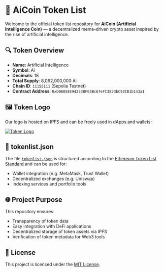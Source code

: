 # 🧠 AiCoin Token List

Welcome to the official token list repository for **AiCoin (Artificial Intelligence Coin)** — a decentralized meme-driven crypto asset inspired by the rise of artificial intelligence.

## 🔍 Token Overview

- **Name**: Artificial Intelligence  
- **Symbol**: Ai  
- **Decimals**: 18  
- **Total Supply**: 8,062,000,000 Ai  
- **Chain ID**: `11155111` (Sepolia Testnet)  
- **Contract Address**: `0xD0685EE942338F03Bc67eFC3823bC93CB1b143a1`

## 🖼 Token Logo

Our logo is hosted on IPFS and can be freely used in dApps and wallets:

[![Token Logo](https://gateway.pinata.cloud/ipfs/bafybeigkjtcy5sh5cohaekepqnyuoc4vpe7c65qv323fkq55762kdvekzy)](https://gateway.pinata.cloud/ipfs/bafybeigkjtcy5sh5cohaekepqnyuoc4vpe7c65qv323fkq55762kdvekzy)

## 📄 tokenlist.json

The file [`tokenlist.json`](./tokenlist.json) is structured according to the [Ethereum Token List Standard](https://tokenlists.org/) and can be used for:

- Wallet integration (e.g. MetaMask, Trust Wallet)
- Decentralized exchanges (e.g. Uniswap)
- Indexing services and portfolio tools

## 🌐 Project Purpose

This repository ensures:
- Transparency of token data  
- Easy integration with DeFi applications  
- Decentralized storage of token assets via IPFS  
- Verification of token metadata for Web3 tools

## 📜 License

This project is licensed under the [MIT License](./LICENSE).
